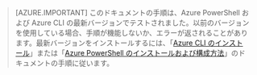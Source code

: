 > [AZURE.IMPORTANT] このドキュメントの手順は、Azure PowerShell および Azure CLI の最新バージョンでテストされました。以前のバージョンを使用している場合、手順が機能しないか、エラーが返されることがあります。最新バージョンをインストールするには、「[Azure CLI のインストール](../articles/xplat-cli-install.md)」または「[Azure PowerShell のインストールおよび構成方法](../articles/powershell-install-configure.md)」のドキュメントの手順に従います。

<!---HONumber=AcomDC_0420_2016-->